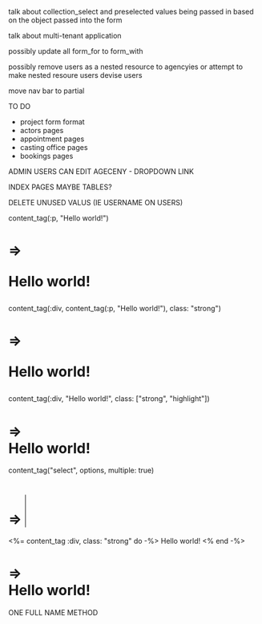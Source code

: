 
talk about collection_select and preselected values being passed in based on the object passed into the form

talk about multi-tenant application

possibly update all form_for to form_with

possibly remove users as a nested resource to agencyies or attempt to make nested resoure users devise users

move nav bar to partial

TO DO
- project form format
- actors pages
- appointment pages
- casting office pages
- bookings pages

ADMIN USERS CAN EDIT AGECENY - DROPDOWN LINK

INDEX PAGES MAYBE TABLES?

DELETE UNUSED VALUS (IE USERNAME ON USERS)


content_tag(:p, "Hello world!")
 # => <p>Hello world!</p>
content_tag(:div, content_tag(:p, "Hello world!"), class: "strong")
 # => <div class="strong"><p>Hello world!</p></div>
content_tag(:div, "Hello world!", class: ["strong", "highlight"])
 # => <div class="strong highlight">Hello world!</div>
content_tag("select", options, multiple: true)
 # => <select multiple="multiple">...options...</select>

<%= content_tag :div, class: "strong" do -%>
  Hello world!
<% end -%>
 # => <div class="strong">Hello world!</div>


 ONE FULL NAME METHOD
 